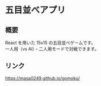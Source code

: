 # 五目並べアプリ

## 概要
React を用いた 15x15 の五目並べゲームです。  
一人用（vs AI）・二人用モードで対戦できます。

## リンク
https://masa0249.github.io/gomoku/